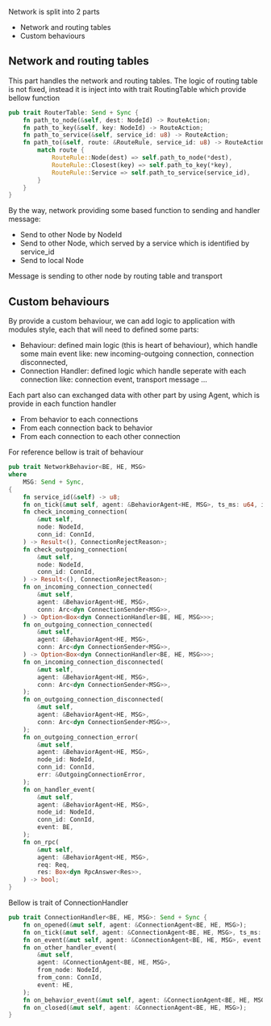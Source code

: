 Network is split into 2 parts

- Network and routing tables
- Custom behaviours

## Network and routing tables

This part handles the network and routing tables.
The logic of routing table is not fixed, instead it is inject into with trait RoutingTable which provide bellow function

```rust
pub trait RouterTable: Send + Sync {
    fn path_to_node(&self, dest: NodeId) -> RouteAction;
    fn path_to_key(&self, key: NodeId) -> RouteAction;
    fn path_to_service(&self, service_id: u8) -> RouteAction;
    fn path_to(&self, route: &RouteRule, service_id: u8) -> RouteAction {
        match route {
            RouteRule::Node(dest) => self.path_to_node(*dest),
            RouteRule::Closest(key) => self.path_to_key(*key),
            RouteRule::Service => self.path_to_service(service_id),
        }
    }
}
```

By the way, network providing some based function to sending and handler message:

- Send to other Node by NodeId
- Send to other Node, which served by a service which is identified by service_id
- Send to local Node

Message is sending to other node by routing table and transport

## Custom behaviours

By provide a custom behaviour, we can add logic to application with modules style, each that will need to defined some parts:

- Behaviour: defined main logic (this is heart of behaviour), which handle some main event like: new incoming-outgoing connection, connection disconnected,
- Connection Handler: defined logic which handle seperate with each connection like: connection event, transport message ...

Each part also can exchanged data with other part by using Agent, which is provide in each function handler

- From behavior to each connections
- From each connection back to behavior
- From each connection to each other connection

For reference bellow is trait of behaviour

```rust
pub trait NetworkBehavior<BE, HE, MSG>
where
    MSG: Send + Sync,
{
    fn service_id(&self) -> u8;
    fn on_tick(&mut self, agent: &BehaviorAgent<HE, MSG>, ts_ms: u64, interal_ms: u64);
    fn check_incoming_connection(
        &mut self,
        node: NodeId,
        conn_id: ConnId,
    ) -> Result<(), ConnectionRejectReason>;
    fn check_outgoing_connection(
        &mut self,
        node: NodeId,
        conn_id: ConnId,
    ) -> Result<(), ConnectionRejectReason>;
    fn on_incoming_connection_connected(
        &mut self,
        agent: &BehaviorAgent<HE, MSG>,
        conn: Arc<dyn ConnectionSender<MSG>>,
    ) -> Option<Box<dyn ConnectionHandler<BE, HE, MSG>>>;
    fn on_outgoing_connection_connected(
        &mut self,
        agent: &BehaviorAgent<HE, MSG>,
        conn: Arc<dyn ConnectionSender<MSG>>,
    ) -> Option<Box<dyn ConnectionHandler<BE, HE, MSG>>>;
    fn on_incoming_connection_disconnected(
        &mut self,
        agent: &BehaviorAgent<HE, MSG>,
        conn: Arc<dyn ConnectionSender<MSG>>,
    );
    fn on_outgoing_connection_disconnected(
        &mut self,
        agent: &BehaviorAgent<HE, MSG>,
        conn: Arc<dyn ConnectionSender<MSG>>,
    );
    fn on_outgoing_connection_error(
        &mut self,
        agent: &BehaviorAgent<HE, MSG>,
        node_id: NodeId,
        conn_id: ConnId,
        err: &OutgoingConnectionError,
    );
    fn on_handler_event(
        &mut self,
        agent: &BehaviorAgent<HE, MSG>,
        node_id: NodeId,
        conn_id: ConnId,
        event: BE,
    );
    fn on_rpc(
        &mut self,
        agent: &BehaviorAgent<HE, MSG>,
        req: Req,
        res: Box<dyn RpcAnswer<Res>>,
    ) -> bool;
}
```

Bellow is trait of ConnectionHandler

```rust
pub trait ConnectionHandler<BE, HE, MSG>: Send + Sync {
    fn on_opened(&mut self, agent: &ConnectionAgent<BE, HE, MSG>);
    fn on_tick(&mut self, agent: &ConnectionAgent<BE, HE, MSG>, ts_ms: u64, interal_ms: u64);
    fn on_event(&mut self, agent: &ConnectionAgent<BE, HE, MSG>, event: ConnectionEvent<MSG>);
    fn on_other_handler_event(
        &mut self,
        agent: &ConnectionAgent<BE, HE, MSG>,
        from_node: NodeId,
        from_conn: ConnId,
        event: HE,
    );
    fn on_behavior_event(&mut self, agent: &ConnectionAgent<BE, HE, MSG>, event: HE);
    fn on_closed(&mut self, agent: &ConnectionAgent<BE, HE, MSG>);
}
```